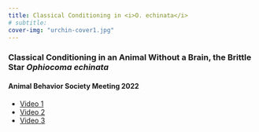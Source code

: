 ```yaml
---
title: Classical Conditioning in <i>O. echinata</i>
# subtitle:
cover-img: "urchin-cover1.jpg"
---
```


### Classical Conditioning in an Animal Without a Brain, the Brittle Star _Ophiocoma echinata_
#### Animal Behavior Society Meeting 2022

+ [Video 1](https://drive.google.com/file/d/1BdepLeiv8twff2DqwZiK5MdKE0uO0hbf/view?usp=sharing)
+ [Video 2](https://drive.google.com/file/d/1hv-ghzmD1RkSM7M38uhp1fSrJARabFUc/view?usp=sharing)
+ [Video 3](https://drive.google.com/file/d/1TRzsjfaryJMMs0usAEqYzG_qRPDKqLyN/view?usp=sharing)
